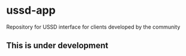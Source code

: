 # ussd-app
Repository for USSD interface for clients developed by the community 

## This is under development
